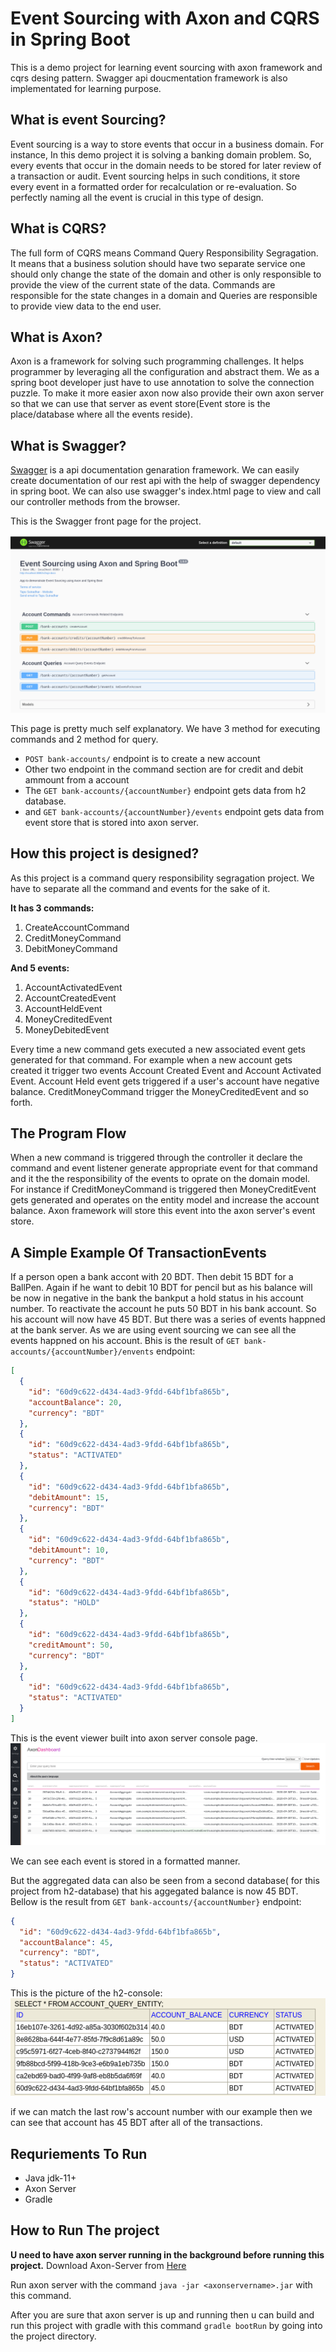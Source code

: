# Event Sourcing with Axon and CQRS in Spring Boot

This is a demo project for learning event sourcing with axon framework and cqrs desing pattern.
Swagger api doucmentation framework is also implementated for learning purpose.

## What is event Sourcing?
Event sourcing is a way to store events that occur in a business domain. For instance, In this demo project it is solving a banking domain problem. So, every events that occur in the domain needs to be stored for later review of a transaction or audit. Event sourcing helps in such conditions, it store every event in a formatted order for recalculation or re-evaluation. So perfectly naming all the event is crucial in this type of design.

## What is CQRS?
The full form of CQRS means Command Query Responsibility Segragation. It means that a business solution should have two separate service one should only change the state of the domain and other is only responsible to provide the view of the current state of the data. Commands are responsible for the state changes in a domain and Queries are responsible to provide view data to the end user.

## What is Axon?
Axon is a framework for solving such programming challenges. It helps programmer by leveraging all the configuration and abstract them. We as a spring boot developer just have to use annotation to solve the connection puzzle. To make it more easier axon now also provide their own axon server so that we can use that server as event store(Event store is the place/database where all the events reside).

## What is Swagger?
[Swagger](https://swagger.io/) is a api documentation genaration framework. We can easily create documentation of our rest api with the help of swagger dependency in spring boot. We can also use swagger's index.html page to view and call our controller methods from the browser.

This is the Swagger front page for the project.

![SwaggerIndexHtml](https://github.com/T4puSD/CQRS-EventSourcing-With-Axon/raw/master/commons/Swaggerui.png "SwaggerUI")

This page is pretty much self explanatory. We have 3 method for executing commands and 2 method for query.
* `POST bank-accounts/` endpoint is to create a new account
* Other two endpoint in the command section are for credit and debit ammount from a account
* The `GET bank-accounts/{accountNumber}` endpoint gets data from h2 database. 
* and `GET bank-accounts/{accountNumber}/events` endpoint gets data from event store that is stored into axon server.

## How this project is designed?
As this project is a command query responsibility segragation project. We have to separate all the command and events for the sake of it.

**It has 3 commands:**
1. CreateAccountCommand
2. CreditMoneyCommand
3. DebitMoneyCommand

**And 5 events:**
1. AccountActivatedEvent
2. AccountCreatedEvent
3. AccountHeldEvent
4. MoneyCreditedEvent
5. MoneyDebitedEvent

Every time a new command gets executed a new associated event gets generated for that command. For example when a new account gets created it trigger two events Account Created Event and Account Activated Event. Account Held event gets triggered if a user's account have negative balance. CreditMoneyCommand trigger the MoneyCreditedEvent and so forth.

## The Program Flow
When a new command is triggered through the controller it declare the command and event listener generate appropriate event for that command and it the the responsibility of the events to oprate on the domain model. For instance if CreditMoneyCommand is triggered then MoneyCreditEvent gets generated and operates on the entity model and increase the account balance. Axon framework will store this event into the axon server's event store.

## A Simple Example Of TransactionEvents
If a person open a bank accont with 20 BDT. Then debit 15 BDT for a BallPen. Again if he want to debit 10 BDT for pencil but as his balance will be now in negative in the bank the bankput a hold status in his account number. To reactivate the account he puts 50 BDT in his bank account. So his account will now have 45 BDT. But there was a series of events happned at the bank server. As we are using event sourcing we can see all the events happned on his account. 
Bhis is the result of `GET bank-accounts/{accountNumber}/envents` endpoint: 
```json
[
  {
    "id": "60d9c622-d434-4ad3-9fdd-64bf1bfa865b",
    "accountBalance": 20,
    "currency": "BDT"
  },
  {
    "id": "60d9c622-d434-4ad3-9fdd-64bf1bfa865b",
    "status": "ACTIVATED"
  },
  {
    "id": "60d9c622-d434-4ad3-9fdd-64bf1bfa865b",
    "debitAmount": 15,
    "currency": "BDT"
  },
  {
    "id": "60d9c622-d434-4ad3-9fdd-64bf1bfa865b",
    "debitAmount": 10,
    "currency": "BDT"
  },
  {
    "id": "60d9c622-d434-4ad3-9fdd-64bf1bfa865b",
    "status": "HOLD"
  },
  {
    "id": "60d9c622-d434-4ad3-9fdd-64bf1bfa865b",
    "creditAmount": 50,
    "currency": "BDT"
  },
  {
    "id": "60d9c622-d434-4ad3-9fdd-64bf1bfa865b",
    "status": "ACTIVATED"
  }
]
``` 

This is the event viewer built into axon server console page. 
![AxonServerConsole](https://github.com/T4puSD/CQRS-EventSourcing-With-Axon/raw/master/commons/AxonServerEvents.png "AxonServer")

We can see each event is stored in a formatted manner.

But the aggregated data can also be seen from a second database( for this project from h2-database) that his aggegated balance is now 45 BDT. 
Bellow is the result from `GET bank-accounts/{accountNumber}` endpoint: 
```json
{
  "id": "60d9c622-d434-4ad3-9fdd-64bf1bfa865b",
  "accountBalance": 45,
  "currency": "BDT",
  "status": "ACTIVATED"
}
```
This is the picture of the h2-console:   
![H2Database](https://github.com/T4puSD/CQRS-EventSourcing-With-Axon/raw/master/commons/h2-console.png "H2DatabaseAggregatedResult")

if we can match the last row's account number with our example then we can see that account has 45 BDT after all of the transactions.

## Requriements To Run
* Java jdk-11+
* Axon Server
* Gradle

## How to Run The project
**U need to have axon server running in the background before running this project.**
Download Axon-Server from [Here](https://axoniq.io/product-overview/axon-server)   

Run axon server with the command `java -jar <axonservername>.jar` with this command.   

After you are sure that axon server is up and running then u can build and run this project with gradle with this command `gradle bootRun` by going into the project directory.
